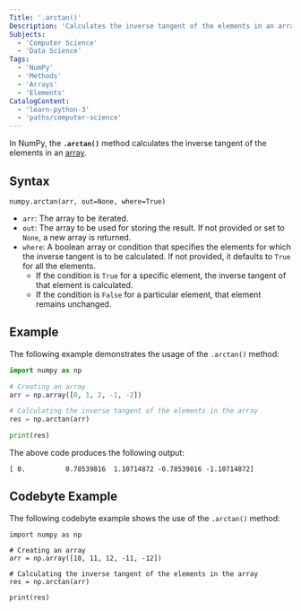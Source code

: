 ```yaml
---
Title: '.arctan()'
Description: 'Calculates the inverse tangent of the elements in an array.'
Subjects:
  - 'Computer Science'
  - 'Data Science'
Tags:
  - 'NumPy'
  - 'Methods'
  - 'Arrays'
  - 'Elements'
CatalogContent:
  - 'learn-python-3'
  - 'paths/computer-science'
---
```


In NumPy, the **`.arctan()`** method calculates the inverse tangent of the elements in an [array](https://www.codecademy.com/resources/docs/numpy/ndarray).

## Syntax

```pseudo
numpy.arctan(arr, out=None, where=True)
```

- `arr`: The array to be iterated.
- `out`: The array to be used for storing the result. If not provided or set to `None`, a new array is returned.
- `where`: A boolean array or condition that specifies the elements for which the inverse tangent is to be calculated. If not provided, it defaults to `True` for all the elements.
  - If the condition is `True` for a specific element, the inverse tangent of that element is calculated.
  - If the condition is `False` for a particular element, that element remains unchanged.

## Example

The following example demonstrates the usage of the `.arctan()` method:

```py
import numpy as np

# Creating an array
arr = np.array([0, 1, 2, -1, -2])

# Calculating the inverse tangent of the elements in the array
res = np.arctan(arr)

print(res)
```

The above code produces the following output:

```shell
[ 0.          0.78539816  1.10714872 -0.78539816 -1.10714872]
```

## Codebyte Example

The following codebyte example shows the use of the `.arctan()` method:

```codebyte/python
import numpy as np

# Creating an array
arr = np.array([10, 11, 12, -11, -12])

# Calculating the inverse tangent of the elements in the array
res = np.arctan(arr)

print(res)
```
